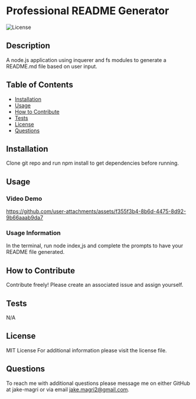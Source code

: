 # Professional README Generator
![License](https://img.shields.io/badge/MIT%20License-purple)
## Description

A node.js application using inquerer and fs modules to generate a README.md file based on user input.

## Table of Contents

- [Installation](#installation)
- [Usage](#usage)
- [How to Contribute](#how-to-contribute)
- [Tests](#tests)
- [License](#license)
- [Questions](#questions)

## Installation

Clone git repo and run npm install to get dependencies before running.

## Usage

### Video Demo

https://github.com/user-attachments/assets/f355f3b4-8b6d-4475-8d92-9b66aaab9da7

### Usage Information
In the terminal, run node index,js and complete the prompts to have your README file generated.

## How to Contribute

Contribute freely! Please create an associated issue and assign yourself.

## Tests

N/A

## License

MIT License For additional information please visit the license file.

## Questions

To reach me with additional questions please message me on either GitHub at jake-magri or via email jake.magri2@gmail.com.
